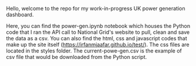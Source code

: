 Hello, welcome to the repo for my work-in-progress UK power generation dashboard.

Here, you can find the power-gen.ipynb notebook which houses the Python code that I ran the API call to National Grid's website to pull, clean and save the data as a csv.
You can also find the html, css and javascript codes that make up the site itself (https://irfanmjaafar.github.io/test/). The css files are located in the styles folder.
The current-powe-gen.csv is the example of csv file that would be downloaded from the Python script.
